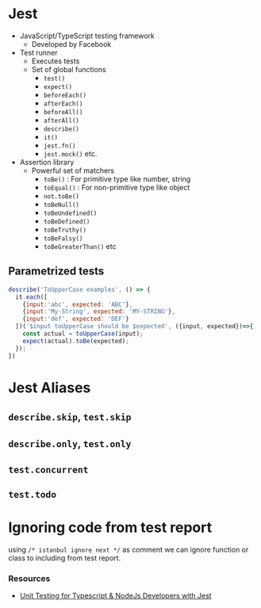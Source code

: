 # Jest
* JavaScript/TypeScript testing framework
  * Developed by Facebook
* Test runner
  * Executes tests
  * Set of global functions
    * `test()`
    * `expect()`
    * `beforeEach()`
    * `afterEach()`
    * `beforeAll()`
    * `afterAll()`
    * `describe()`
    * `it()`
    * `jest.fn()`
    * `jest.mock()` etc.
* Assertion library
  * Powerful set of matchers
    * `toBe()` : For primitive type like number, string
    * `toEqual()` : For non-primitive type like object
    * `not.toBe()`
    * `toBeNull()`
    * `toBeUndefined()`
    * `toBeDefined()`
    * `toBeTruthy()`
    * `toBeFalsy()`
    * `toBeGreaterThan()` etc


## Parametrized tests
```js
describe('ToUpperCase examples', () => {
  it.each([
    {input:'abc', expected: 'ABC'},
    {input:'My-String', expected: 'MY-STRING'},
    {input:'def', expected: 'DEF'}
  ])('$input toUpperCase should be $expected', ({input, expected})=>{
    const actual = toUpperCase(input);
    expect(actual).toBe(expected);
  });
})
```

# Jest Aliases

## `describe.skip`, `test.skip`
## `describe.only`, `test.only`
## `test.concurrent`
## `test.todo`

# Ignoring code from test report
using `/* istanbul ignore next */` as comment we can ignore function or class to including from test report.

### Resources
* [Unit Testing for Typescript & NodeJs Developers with Jest](https://www.udemy.com/course/unit-testing-typescript-nodejs)